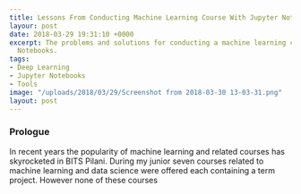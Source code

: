 ```yaml
---
title: Lessons From Conducting Machine Learning Course With Jupyter Notebooks
layour: post
date: 2018-03-29 19:31:10 +0000
excerpt: The problems and solutions for conducting a machine learning course in Jupyter
  Notebooks.
tags:
- Deep Learning
- Jupyter Notebooks
- Tools
image: "/uploads/2018/03/29/Screenshot from 2018-03-30 13-03-31.png"
layout: post
---
```

### Prologue

In recent years the popularity of machine learning and related courses has skyrocketed in BITS Pilani. During my junior seven courses related to machine learning and data science were offered each containing a term project. However none of these courses   